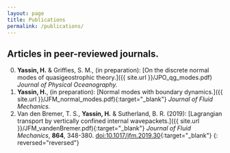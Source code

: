 ```yaml
---
layout: page
title: Publications
permalink: /publications/
---
```


## Articles in peer-reviewed journals. 

0. **Yassin, H.** & Griffies, S. M., (in preparation): [On the discrete normal modes of quasigeostrophic theory.]({{ site.url }}/JPO_qg_modes.pdf) *Journal of Physical Oceanography.*
0. **Yassin, H.**, (in preparation): [Normal modes with boundary dynamics.]({{ site.url }}/JFM_normal_modes.pdf){:target="_blank"} *Journal of Fluid Mechanics.*
0. Van den Bremer, T. S., **Yassin, H.** & Sutherland, B. R. (2019): [Lagrangian transport by vertically confined internal wavepackets.]({{ site.url  }}/JFM_vandenBremer.pdf){:target="_blank"} *Journal of Fluid Mechanics*, **864**, 348-380. [doi:10.1017/jfm.2019.30](https://doi.org/10.1017/jfm.2019.30){:target="_blank"}
{: reversed="reversed"}
